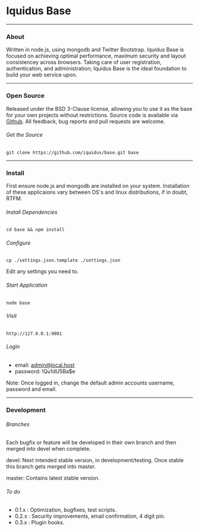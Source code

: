 Iquidus Base
====

-----

### About

Written in node.js, using mongodb and Twitter Bootstrap. Iquidus Base is focused on achieving optimal performance, maximum security and layout consistencey across browsers. Taking care of user registration, authentication, and adiministration; Iquidus Base is the ideal foundation to build your web service upon.

-----

### Open Source

Released under the BSD 3-Clause license, allowing you to use it as the base for your own projects without restrictions. Source code is available via [Github](https://github.com/iquidus/base/). All feedback, bug reports and pull requests are welcome.

###### Get the Source

    git clone https://github.com/iquidus/base.git base

-----

### Install

First ensure node.js and mongodb are installed on your system. Installation of these applicaions vary between OS's and linux distributions, if in doubt, RTFM. 

###### Install Dependencies

	cd base && npm install

###### Configure

    cp ./settings.json.template ./settings.json

Edit any settings you need to.

###### Start Application

	node base
	
###### Visit

    http://127.0.0.1:9001

###### Login

*  email: admin@local.host  
*  password: !Qu1dU5Ba$e

Note: Once logged in, change the default admin accounts username, password and email.

-----

### Development

###### Branches

Each bugfix or feature will be developed in their own branch and then merged into devel when complete. 

devel: Next intended stable version, in development/testing. Once stable this branch gets merged into master.

master: Contains latest stable version.

###### To do

*  0.1.x : Optimization, bugfixes, test scripts.  
*  0.2.x : Security improvements, email confirmation, 4 digit pin.  
*  0.3.x : Plugin hooks.  
